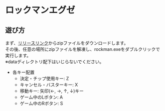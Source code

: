 # ロックマンエグゼ

## 遊び方

まず、[リリースリンク](https://github.com/sh-miyoshi/go-rockmanexe/releases/download/v0.1/project.zip)からzipファイルをダウンロードします。  
その後、任意の場所にzipファイルを解凍し、rockman.exeをダブルクリックで実行します。  
※dataディレクトリ配下はいじらないでください。

- 各キー配置
  - 決定・チップ使用キー: Z
  - キャンセル・バスターキー: X
  - 移動キー: 矢印(←, →, ↑, ↓)キー
  - ゲーム中のLボタン: A
  - ゲーム中のRボタン: S
